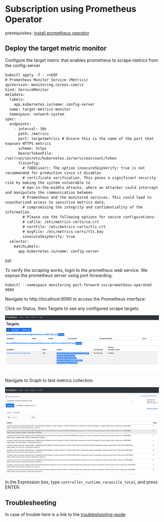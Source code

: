 # Subscription using Prometheus Operator

prerequisites: [install prometheus operator](../../../monitoring/1_prometheus_operator.md)

## Deploy the target metric monitor

Configure the target metric that enables prometheus to scrape metrics from the config-server

```shell
kubectl apply -f - <<EOF
# Prometheus Monitor Service (Metrics)
apiVersion: monitoring.coreos.com/v1
kind: ServiceMonitor
metadata:
  labels:
    app.kubernetes.io/name: config-server
  name: target-metrics-monitor
  namespace: network-system
spec:
  endpoints:
    - interval: 30s
      path: /metrics
      port: targetmetrics # Ensure this is the name of the port that exposes HTTPS metrics
      scheme: https
      bearerTokenFile: /var/run/secrets/kubernetes.io/serviceaccount/token
      tlsConfig:
        # TODO(user): The option insecureSkipVerify: true is not recommended for production since it disables
        # certificate verification. This poses a significant security risk by making the system vulnerable to
        # man-in-the-middle attacks, where an attacker could intercept and manipulate the communication between
        # Prometheus and the monitored services. This could lead to unauthorized access to sensitive metrics data,
        # compromising the integrity and confidentiality of the information.
        # Please use the following options for secure configurations:
        # caFile: /etc/metrics-certs/ca.crt
        # certFile: /etc/metrics-certs/tls.crt
        # keyFile: /etc/metrics-certs/tls.key
        insecureSkipVerify: true
  selector:
    matchLabels:
      app.kubernetes.io/name: config-server

EOF
```

To verify the scraping works, login to the prometheus web service. We expose the prometheus server using port forwarding.

```shell
kubectl --namespace monitoring port-forward svc/prometheus-operated 9090
```

Navigate to http://localhost:9090 to access the Prometheus interface:

Click on Status, then Targets to see any configured scrape targets.

![Targets](../../../monitoring/prometheus_targets.png "Prometheus Targets")

Navigate to Graph to test metrics collection:

![Graph](../../../monitoring/prometheus_graph.png "Prometheus Graph")

In the Expression box, type `controller_runtime_reconcile_total`, and press ENTER.

## Troublesheeting

In case of trouble here is a link to the [troubleshooting-guide][troubleshooting-guide]

[prometheus-operator]: https://github.com/prometheus-operator/prometheus-operator
[troubleshooting-guide]: https://github.com/prometheus-operator/prometheus-operator/blob/main/Documentation/troubleshooting.md
